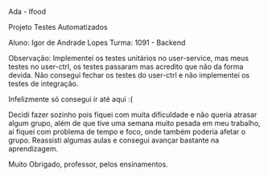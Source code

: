 Ada - Ifood

Projeto Testes Automatizados

Aluno: Igor de Andrade Lopes
Turma: 1091 - Backend

Observação: Implementei os testes unitários no user-service, mas meus testes no user-ctrl, os testes passaram mas acredito que não da forma devida. 
Não consegui fechar os testes do user-ctrl e não implementei os testes de integração.

Infelizmente só consegui ir até aqui :(

Decidi fazer sozinho pois fiquei com muita dificuldade e não queria atrasar algum grupo, além de que tive uma semana muito pesada em meu trabalho, aí fiquei com problema de tempo e foco, onde também poderia afetar o grupo. Reassisti algumas aulas e consegui avançar bastante na aprendizagem.

Muito Obrigado, professor, pelos ensinamentos.